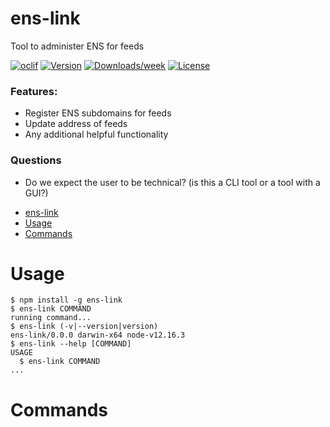 # ens-link

Tool to administer ENS for feeds

[![oclif](https://img.shields.io/badge/cli-oclif-brightgreen.svg)](https://oclif.io)
[![Version](https://img.shields.io/npm/v/ens-link.svg)](https://npmjs.org/package/ens-link)
[![Downloads/week](https://img.shields.io/npm/dw/ens-link.svg)](https://npmjs.org/package/ens-link)
[![License](https://img.shields.io/npm/l/ens-link.svg)](https://github.com/justinkaseman/ens-link/blob/master/package.json)

### Features:

- Register ENS subdomains for feeds
- Update address of feeds
- Any additional helpful functionality

### Questions
- Do we expect the user to be technical? (is this a CLI tool or a tool with a GUI?)

<!-- toc -->
* [ens-link](#ens-link)
* [Usage](#usage)
* [Commands](#commands)
<!-- tocstop -->

# Usage

<!-- usage -->
```sh-session
$ npm install -g ens-link
$ ens-link COMMAND
running command...
$ ens-link (-v|--version|version)
ens-link/0.0.0 darwin-x64 node-v12.16.3
$ ens-link --help [COMMAND]
USAGE
  $ ens-link COMMAND
...
```
<!-- usagestop -->

# Commands

<!-- commands -->

<!-- commandsstop -->
